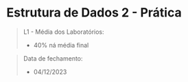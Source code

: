 <h1>Estrutura de Dados 2 - Prática</h1>

>L1 - Média dos Laboratórios:
>- 40% ná média final

> Data de fechamento:
>- 04/12/2023
